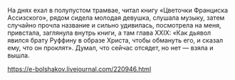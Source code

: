 На днях ехал в полупустом трамвае, читал книгу «Цветочки Франциска Ассизского», рядом сидела молодая девушка, слушала музыку, затем случайно прочла название и сильно удивилась, посмотрела на меня, привстала, заглянула внутрь книги, а там глава XXIX: «Как дьявол явился брату Руффину в образе Христа, чтобы обмануть его, и сказал ему, что он проклят». Думал, что сейчас отсядет, но нет — взяла и вышла.

https://e-bolshakov.livejournal.com/220946.html